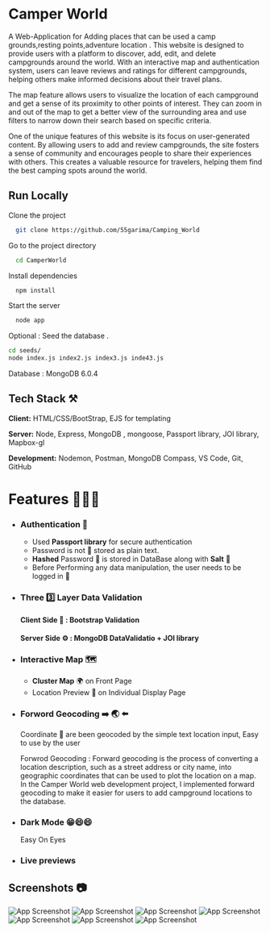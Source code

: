 
# Camper World


A Web-Application for Adding places that can be used a camp grounds,resting points,adventure location . 
 This website is designed to provide users with a platform to discover, add, edit, and delete campgrounds around the world. With an interactive map and authentication system, users can leave reviews and ratings for different campgrounds, helping others make informed decisions about their travel plans.

The map feature allows users to visualize the location of each campground and get a sense of its proximity to other points of interest. They can zoom in and out of the map to get a better view of the surrounding area and use filters to narrow down their search based on specific criteria.

One of the unique features of this website is its focus on user-generated content. By allowing users to add and review campgrounds, the site fosters a sense of community and encourages people to share their experiences with others. This creates a valuable resource for travelers, helping them find the best camping spots around the world.


## Run Locally

Clone the project

```bash
  git clone https://github.com/55garima/Camping_World
```

Go to the project directory

```bash
  cd CamperWorld
```

Install dependencies

```bash
  npm install
```

Start the server

```bash
  node app
```

 Optional : Seed the database . 
```bash
cd seeds/
node index.js index2.js index3.js inde43.js
```

Database  : MongoDB 6.0.4

## Tech Stack ⚒️

**Client:** HTML/CSS/BootStrap, EJS for templating

**Server:** Node, Express, MongoDB , mongoose, Passport library, JOI library, Mapbox-gl

**Development:** Nodemon, Postman, MongoDB Compass, VS Code, Git, GitHub 

# Features 🔅💎🔅

- ### Authentication  🔐
   - Used __Passport library__ for secure authentication 
   - Password is not 🚫 stored as plain text.
   - __Hashed__ Password 🔑 is stored in DataBase along with __Salt__ 🧂 
   - Before Performing any data manipulation, the user needs to be logged in 🪪 
-  ### Three 3️⃣ Layer Data Validation
    #### Client Side 👤 : Bootstrap Validation 
    #### Server Side ⚙️ : MongoDB DataValidatio + JOI library 
- ### Interactive Map 🗺️
    - __Cluster Map__ 🌍 on Front Page  
    - Location Preview 📌 on Individual Display Page
  
- ### Forword Geocoding  ➡️ 🌏 ⬅️ 
    Coordinate 📌 are been geocoded by the simple text location input, Easy to use by the user

    Forwrod Geocoding : 
    Forward geocoding is the process of converting a location description, such as a street address or city name, into geographic coordinates that can be used to plot the location on a map. In the Camper World web development project, I implemented forward geocoding to make it easier for users to add campground locations to the database.

- ### Dark Mode 😁😄😄
    Easy On Eyes 
- ### Live previews

 


## Screenshots 📷


![App Screenshot](https://i3.lensdump.com/i/T4Yd8K.png)
![App Screenshot](https://i.lensdump.com/i/T4YVoc.png)
![App Screenshot](https://i3.lensdump.com/i/T4Yk7k.png)
![App Screenshot](https://i1.lensdump.com/i/T4YQm1.png)
![App Screenshot](https://i1.lensdump.com/i/T4YERe.png)
![App Screenshot](https://i2.lensdump.com/i/T4Y6Fx.png)
![App Screenshot](https://i.lensdump.com/i/T4YJIH.png)

